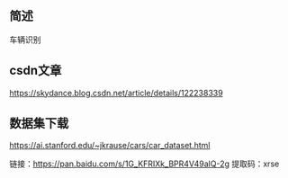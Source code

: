## 简述
车辆识别

## csdn文章
https://skydance.blog.csdn.net/article/details/122238339

## 数据集下载
https://ai.stanford.edu/~jkrause/cars/car_dataset.html

链接：https://pan.baidu.com/s/1G_KFRIXk_BPR4V49alQ-2g 
提取码：xrse 